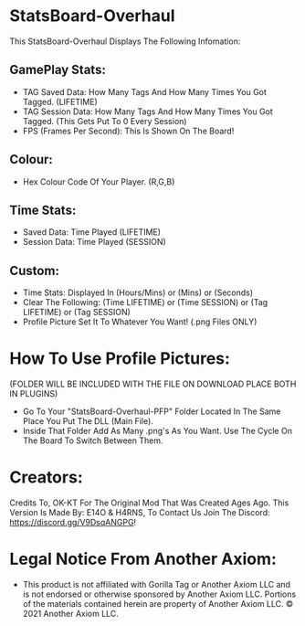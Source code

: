 # StatsBoard-Overhaul 

This StatsBoard-Overhaul Displays The Following Infomation:

## GamePlay Stats:
- TAG Saved Data: How Many Tags And How Many Times You Got Tagged. (LIFETIME)
- TAG Session Data: How Many Tags And How Many Times You Got Tagged. (This Gets Put To 0 Every Session)
- FPS (Frames Per Second): This Is Shown On The Board!

## Colour:
- Hex Colour Code Of Your Player. (R,G,B)

## Time Stats:
- Saved Data: Time Played (LIFETIME)
- Session Data: Time Played (SESSION)

## Custom:
- Time Stats: Displayed In (Hours/Mins) or (Mins) or (Seconds)
- Clear The Following: (Time LIFETIME) or (Time SESSION) or (Tag LIFETIME) or (Tag SESSION)
- Profile Picture Set It To Whatever You Want! (.png Files ONLY)
 
# How To Use Profile Pictures:
(FOLDER WILL BE INCLUDED WITH THE FILE ON DOWNLOAD PLACE BOTH IN PLUGINS)
- Go To Your "StatsBoard-Overhaul-PFP" Folder Located In The Same Place You Put The DLL (Main File).
- Inside That Folder Add As Many .png's As You Want. Use The Cycle On The Board To Switch Between Them.

# Creators:
Credits To, OK-KT For The Original Mod That Was Created Ages Ago.
This Version Is Made By: E14O & H4RNS, To Contact Us Join The Discord: https://discord.gg/V9DsqANGPG!

# Legal Notice From Another Axiom:
- This product is not affiliated with Gorilla Tag or Another Axiom LLC and is not endorsed or otherwise sponsored by Another Axiom LLC. Portions of the materials contained herein are property of Another Axiom LLC. © 2021 Another Axiom LLC.
